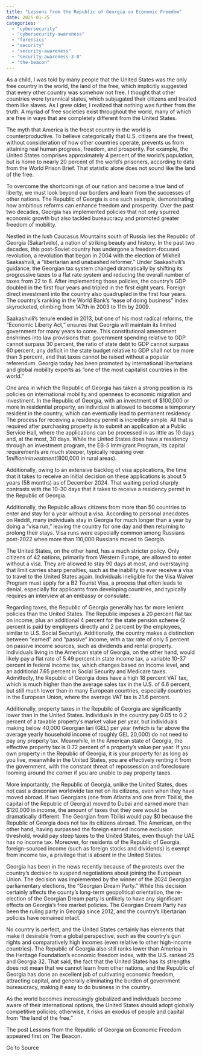```yaml
---
title: "Lessons from the Republic of Georgia on Economic Freedom"
date: 2025-01-25
categories: 
  - "cybersecurity"
  - "cybersecurity-awareness"
  - "forensics"
  - "security"
  - "security-awareness"
  - "security-awareness-3-0"
  - "the-beacon"
---
```


As a child, I was told by many people that the United States was the only free country in the world, the land of the free, which implicitly suggested that every other country was somehow not free. I thought that other countries were tyrannical states, which subjugated their citizens and treated them like slaves. As I grew older, I realized that nothing was further from the truth. A myriad of free societies exist throughout the world, many of which are free in ways that are completely different from the United States.

The myth that America is the freest country in the world is counterproductive. To believe categorically that U.S. citizens are the freest, without consideration of how other countries operate, prevents us from attaining real human progress, freedom, and prosperity. For example, the United States comprises approximately 4 percent of the world’s population, but is home to nearly 20 percent of the world’s prisoners, according to data from the World Prison Brief. That statistic alone does not sound like the land of the free.

To overcome the shortcomings of our nation and become a true land of liberty, we must look beyond our borders and learn from the successes of other nations. The Republic of Georgia is one such example, demonstrating how ambitious reforms can enhance freedom and prosperity. Over the past two decades, Georgia has implemented policies that not only spurred economic growth but also tackled bureaucracy and promoted greater freedom of mobility. 

Nestled in the lush Caucasus Mountains south of Russia lies the Republic of Georgia (Sakartvelo), a nation of striking beauty and history. In the past two decades, this post-Soviet country has undergone a freedom-focused revolution, a revolution that began in 2004 with the election of Mikheil Saakashvili, a “libertarian and unabashed reformer.” Under Saakashvili’s guidance, the Georgian tax system changed dramatically by shifting its progressive taxes to a flat rate system and reducing the overall number of taxes from 22 to 6. After implementing those policies, the country’s GDP doubled in the first four years and tripled in the first eight years. Foreign direct investment into the country also quadrupled in the first four years. The country’s ranking in the World Bank’s “ease of doing business” index skyrocketed, climbing from 147th in 2003 to 11th by 2009.

Saakashvili’s tenure ended in 2013, but one of his most radical reforms, the “Economic Liberty Act,” ensures that Georgia will maintain its limited government for many years to come. This constitutional amendment enshrines into law provisions that: government spending relative to GDP cannot surpass 30 percent, the ratio of state debt to GDP cannot surpass 60 percent, any deficit in the state budget relative to GDP shall not be more than 3 percent, and that taxes cannot be raised without a popular referendum. Georgia today has been promoted by international libertarians and global mobility experts as “one of the most capitalist countries in the world.”

One area in which the Republic of Georgia has taken a strong position is its policies on international mobility and openness to economic migration and investment. In the Republic of Georgia, with an investment of $100,000 or more in residential property, an individual is allowed to become a temporary resident in the country, which can eventually lead to permanent residency. The process for receiving a residency permit is incredibly simple. All that is required after purchasing property is to submit an application at a Public Service Hall, where the applications can be processed in as little as 10 days and, at the most, 30 days. While the United States does have a residency through an investment program, the EB-5 Immigrant Program, its capital requirements are much steeper, typically requiring over $1 million in investment ($800,000 in rural areas).

Additionally, owing to an extensive backlog of visa applications, the time that it takes to receive an initial decision on these applications is about 5 years (58 months) as of December 2024. That waiting period sharply contrasts with the 10-30 days that it takes to receive a residency permit in the Republic of Georgia.

Additionally, the Republic allows citizens from more than 50 countries to enter and stay for a year without a visa. According to personal anecdotes on Reddit, many individuals stay in Georgia for much longer than a year by doing a “visa run,” leaving the country for one day and then returning to prolong their stays. Visa runs were especially common among Russians post-2022 when more than 110,000 Russians moved to Georgia.

The United States, on the other hand, has a much stricter policy. Only citizens of 42 nations, primarily from Western Europe, are allowed to enter without a visa. They are allowed to stay 90 days at most, and overstaying that limit carries sharp penalties, such as the inability to ever receive a visa to travel to the United States again. Individuals ineligible for the Visa Waiver Program must apply for a B2 Tourist Visa, a process that often leads to denial, especially for applicants from developing countries, and typically requires an interview at an embassy or consulate.

Regarding taxes, the Republic of Georgia generally has far more lenient policies than the United States. The Republic imposes a 20 percent flat tax on income, plus an additional 4 percent for the state pension scheme (2 percent is paid by employers directly and 2 percent by the employees, similar to U.S. Social Security). Additionally, the country makes a distinction between “earned” and “passive” income, with a tax rate of only 5 percent on passive income sources, such as dividends and rental property. Individuals living in the American state of Georgia, on the other hand, would likely pay a flat rate of 5.49 percent in state income tax, a variable 10-37 percent in federal income tax, which changes based on income level, and an additional 7.65 percent in Social Security and Medicare taxes. Admittedly, the Republic of Georgia does have a high 18 percent VAT tax, which is much higher than the average sales tax in the U.S. of 6.6 percent, but still much lower than in many European countries, especially countries in the European Union, where the average VAT tax is 21.6 percent.

Additionally, property taxes in the Republic of Georgia are significantly lower than in the United States. Individuals in the country pay 0.05 to 0.2 percent of a taxable property’s market value per year, but individuals making below 40,000 Georgian lari (GEL) per year (which is far above the average yearly household income of roughly GEL 20,000) do not need to pay any property tax. Meanwhile, in the American state of Georgia, the effective property tax is 0.72 percent of a property’s value per year. If you own property in the Republic of Georgia, it is your property for as long as you live, meanwhile in the United States, you are effectively renting it from the government, with the constant threat of repossession and foreclosure looming around the corner if you are unable to pay property taxes.

More importantly, the Republic of Georgia, unlike the United States, does not cast a draconian worldwide tax net on its citizens, even when they have moved abroad. If two Georgians (one from Atlanta and one from Tbilisi, the capital of the Republic of Georgia) moved to Dubai and earned more than $120,000 in income, the amount of taxes that they owe would be dramatically different. The Georgian from Tbilisi would pay $0 because the Republic of Georgia does not tax its citizens abroad. The American, on the other hand, having surpassed the foreign earned income exclusion threshold, would pay steep taxes to the United States, even though the UAE has no income tax. Moreover, for residents of the Republic of Georgia, foreign-sourced income (such as foreign stocks and dividends) is exempt from income tax, a privilege that is absent in the United States.

Georgia has been in the news recently because of the protests over the country’s decision to suspend negotiations about joining the European Union. The decision was implemented by the winner of the 2024 Georgian parliamentary elections, the “Georgian Dream Party.” While this decision certainly affects the county’s long-term geopolitical orientation, the re-election of the Georgian Dream party is unlikely to have any significant effects on Georgia’s free market policies. The Georgian Dream Party has been the ruling party in Georgia since 2012, and the country’s libertarian policies have remained intact.

No country is perfect, and the United States certainly has elements that make it desirable from a global perspective, such as the country’s gun rights and comparatively high incomes (even relative to other high-income countries). The Republic of Georgia also still ranks lower than America in the Heritage Foundation’s economic freedom index, with the U.S. ranked 25 and Georgia 32. That said, the fact that the United States has its strengths does not mean that we cannot learn from other nations, and the Republic of Georgia has done an excellent job of cultivating economic freedom, attracting capital, and generally eliminating the burden of government bureaucracy, making it easy to do business in the country.

As the world becomes increasingly globalized and individuals become aware of their international options, the United States should adopt globally competitive policies; otherwise, it risks an exodus of people and capital from “the land of the free.”

The post Lessons from the Republic of Georgia on Economic Freedom appeared first on The Beacon.

Go to Source
